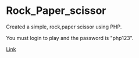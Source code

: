 # Rock_Paper_scissor
Created a simple, rock,paper scissor using PHP.

You must login to play and the password is  "php123".

[Link](https://rock-paper-scissor-04.herokuapp.com/)
